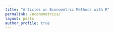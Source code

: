 ```yaml
---
title: "Articles on Econometric Methods with R"
permalink: /econometrics/
layout: posts
author_profile: true
---
```

